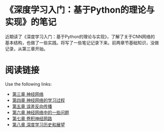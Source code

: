 《深度学习入门：基于Python的理论与实现》的笔记
=========================
近期读了《深度学习入门：基于Python的理论与实现》，了解了关于CNN网络的基本结构，也做了一些实践。将写了一些笔记记录下来。前两章节基础知识，没做记录，从第三章开始。

阅读链接
=========================

Use the following links:

* [第三章 神经网络](https://nbviewer.jupyter.org/github/toboto/dl-tutorial-in-python/blob/master/03-%E7%A5%9E%E7%BB%8F%E7%BD%91%E7%BB%9C.ipynb)
* [第四章 神经网络的学习过程](http://nbviewer.ipython.org/urls/raw.github.com/jrjohansson/scientific-python-lectures/master/Lecture-1-Introduction-to-Python-Programming.ipynb)
* [第五章 误差反向传播](https://nbviewer.jupyter.org/github/toboto/dl-tutorial-in-python/blob/master/04-%E7%A5%9E%E7%BB%8F%E7%BD%91%E7%BB%9C%E7%9A%84%E5%AD%A6%E4%B9%A0%E8%BF%87%E7%A8%8B.ipynb)
* [第六章 神经网络中的一些问题](https://nbviewer.jupyter.org/github/toboto/dl-tutorial-in-python/blob/master/06-%E7%A5%9E%E7%BB%8F%E7%BD%91%E7%BB%9C%E4%B8%AD%E7%9A%84%E4%B8%80%E4%BA%9B%E9%97%AE%E9%A2%98.ipynb)
* [第七章 卷积神经网路](https://nbviewer.jupyter.org/github/toboto/dl-tutorial-in-python/blob/master/07-%E5%8D%B7%E7%A7%AF%E7%A5%9E%E7%BB%8F%E7%BD%91%E8%B7%AF.ipynb)
* [第八章 深度学习历史和展望](https://nbviewer.jupyter.org/github/toboto/dl-tutorial-in-python/blob/master/08-%E6%B7%B1%E5%BA%A6%E5%AD%A6%E4%B9%A0%E5%8E%86%E5%8F%B2%E5%92%8C%E5%B1%95%E6%9C%9B.ipynb)



